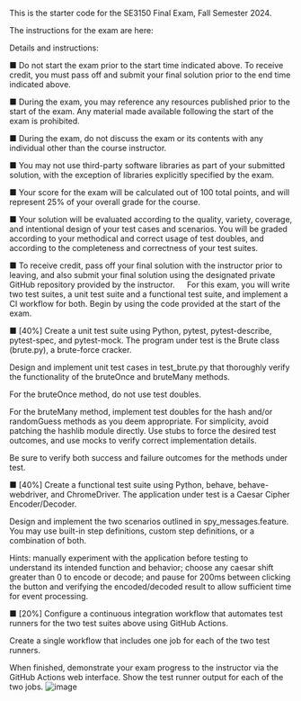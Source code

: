 This is the starter code for the SE3150 Final Exam, Fall Semester 2024.

The instructions for the exam are here:

Details and instructions:

■	Do not start the exam prior to the start time indicated above. To receive credit, you must pass off and submit your final solution prior to the end time indicated above.

■	During the exam, you may reference any resources published prior to the start of the exam. Any material made available following the start of the exam is prohibited.

■	During the exam, do not discuss the exam or its contents with any individual other than the course instructor.

■	You may not use third-party software libraries as part of your submitted solution, with the exception of libraries explicitly specified by the exam.

■	Your score for the exam will be calculated out of 100 total points, and will represent 25% of your overall grade for the course.

■	Your solution will be evaluated according to the quality, variety, coverage, and intentional design of your test cases and scenarios. You will be graded according to your methodical and correct usage of test doubles, and according to the completeness and correctness of your test suites.

■	To receive credit, pass off your final solution with the instructor prior to leaving, and also submit your final solution using the designated private GitHub repository provided by the instructor.
 
For this exam, you will write two test suites, a unit test suite and a functional test suite, and implement a CI workflow for both. Begin by using the code provided at the start of the exam.

■	[40%]  Create a unit test suite using Python, pytest, pytest-describe, pytest-spec, and pytest-mock. The program under test is the Brute class (brute.py), a brute-force cracker.

Design and implement unit test cases in test_brute.py that thoroughly verify the functionality of the bruteOnce and bruteMany methods.

For the bruteOnce method, do not use test doubles.

For the bruteMany method, implement test doubles for the hash and/or randomGuess methods as you deem appropriate. For simplicity, avoid patching the hashlib module directly. Use stubs to force the desired test outcomes, and use mocks to verify correct implementation details.

Be sure to verify both success and failure outcomes for the methods under test.

■	[40%]  Create a functional test suite using Python, behave, behave-webdriver, and ChromeDriver. The application under test is a Caesar Cipher Encoder/Decoder.

Design and implement the two scenarios outlined in spy_messages.feature. You may use built-in step definitions, custom step definitions, or a combination of both.

Hints: manually experiment with the application before testing to understand its intended function and behavior; choose any caesar shift greater than 0 to encode or decode; and pause for 200ms between clicking the button and verifying the encoded/decoded result to allow sufficient time for event processing.

■	[20%]  Configure a continuous integration workflow that automates test runners for the two test suites above using GitHub Actions.

Create a single workflow that includes one job for each of the two test runners.

When finished, demonstrate your exam progress to the instructor via the GitHub Actions web interface. Show the test runner output for each of the two jobs.
![image](https://github.com/user-attachments/assets/42ecb198-e3fe-448e-b2fc-50bf08778078)
